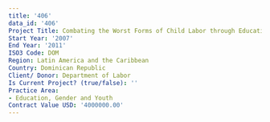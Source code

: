 ```yaml
---
title: '406'
data_id: '406'
Project Title: Combating the Worst Forms of Child Labor through Education II
Start Year: '2007'
End Year: '2011'
ISO3 Code: DOM
Region: Latin America and the Caribbean
Country: Dominican Republic
Client/ Donor: Department of Labor
Is Current Project? (true/false): ''
Practice Area:
- Education, Gender and Youth
Contract Value USD: '4000000.00'
---
```


